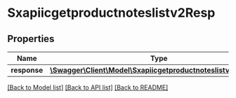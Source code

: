 # Sxapiicgetproductnoteslistv2Resp

## Properties
Name | Type | Description | Notes
------------ | ------------- | ------------- | -------------
**response** | [**\Swagger\Client\Model\Sxapiicgetproductnoteslistv2Response**](Sxapiicgetproductnoteslistv2Response.md) |  | [optional] 

[[Back to Model list]](../README.md#documentation-for-models) [[Back to API list]](../README.md#documentation-for-api-endpoints) [[Back to README]](../README.md)


